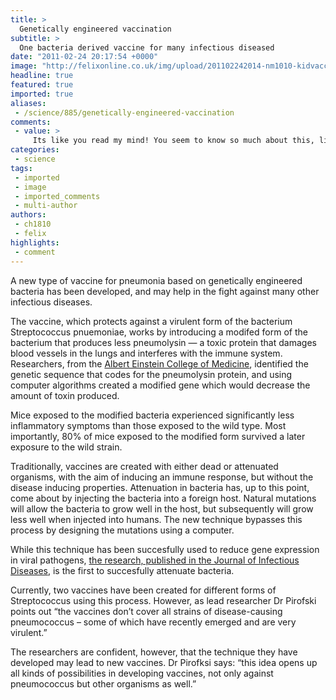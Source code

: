 ```yaml
---
title: >
  Genetically engineered vaccination
subtitle: >
  One bacteria derived vaccine for many infectious diseased
date: "2011-02-24 20:17:54 +0000"
image: "http://felixonline.co.uk/img/upload/201102242014-nm1010-kidvacci.jpg"
headline: true
featured: true
imported: true
aliases:
 - /science/885/genetically-engineered-vaccination
comments:
 - value: >
     Its like you read my mind! You seem to know so much about this, like you wrote the book in it or something. I think that you could do with some pics to drive the mesgase home a bit, but other than that, this is great blog.,Try Looking up some natural<a href="http://uhwgofviwy.com"> eenistsal</a> oils. Tea tree is a good antibiotic, lemon grass, all the citrus<a href="http://uhwgofviwy.com"> eenistsal</a> oils like lemon, orange, bergamot, Also lavendar and peppermint, eucalyptus, there all great.
categories:
 - science
tags:
 - imported
 - image
 - imported_comments
 - multi-author
authors:
 - ch1810
 - felix
highlights:
 - comment
---
```


A new type of vaccine for pneumonia based on genetically engineered bacteria has been developed, and may help in the fight against many other infectious diseases.

The vaccine, which protects against a virulent form of the bacterium Streptococcus pnuemoniae, works by introducing a modifed form of the bacterium that produces less pneumolysin — a toxic protein that damages blood vessels in the lungs and interferes with the immune system. Researchers, from the [Albert Einstein College of Medicine](http://www.einstein.yu.edu/home/default.asp), identified the genetic sequence that codes for the pneumolysin protein, and using computer algorithms created a modified gene which would decrease the amount of toxin produced.

Mice exposed to the modified bacteria experienced significantly less inflammatory symptoms than those exposed to the wild type. Most importantly, 80% of mice exposed to the modified form survived a later exposure to the wild strain.

Traditionally, vaccines are created with either dead or attenuated organisms, with the aim of inducing an immune response, but without the disease inducing properties. Attenuation in bacteria has, up to this point, come about by injecting the bacteria into a foreign host. Natural mutations will allow the bacteria to grow well in the host, but subsequently will grow less well when injected into humans. The new technique bypasses this process by designing the mutations using a computer.

While this technique has been succesfully used to reduce gene expression in viral pathogens, [the research, published in the Journal of Infectious Diseases](http://jid.oxfordjournals.org/content/203/9/1264.abstract?sid=4fb69d1b-776b-4d3d-84e8-683647ef6461), is the first to succesfully attenuate bacteria.

Currently, two vaccines have been created for different forms of Streptococcus using this process. However, as lead researcher Dr Pirofski points out “the vaccines don’t cover all strains of disease-causing pneumococcus – some of which have recently emerged and are very virulent.”

The researchers are confident, however, that the technique they have developed may lead to new vaccines. Dr Pirofksi says: “this idea opens up all kinds of possibilities in developing vaccines, not only against pneumococcus but other organisms as well.”
